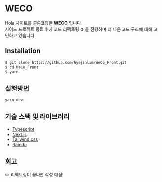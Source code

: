 # WECO

Hola 사이트를 클론코딩한 <b>WECO</b> 입니다.  
사이드 프로젝트 종료 후에 코드 리팩토링 ♻️ 을 진행하며 더 나은 코드 구조에 대해 고민하고 있습니다.

## Installation

```bash
$ git clone https://github.com/hyejinlim/WeCo_Front.git
$ cd WeCo_Front
$ yarn
```

## 실행방법

```bash
yarn dev
```

## 기술 스택 및 라이브러리

- [Typescript](https://www.typescriptlang.org/)
- [Next.js](https://nextjs.org/)
- [Tailwind.css](https://tailwindcss.com/)
- [Ramda](https://ramdajs.com/)

## 회고

✏️ 리팩토링이 끝나면 작성 예정!
